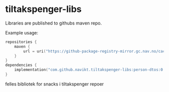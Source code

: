 # tiltakspenger-libs

Libraries are published to githubs maven repo.

Example usage:

```kotlin
repositories {
    maven {
        url = uri("https://github-package-registry-mirror.gc.nav.no/cached/maven-release")
    }
}
dependencies {
    implementation("com.github.navikt.tiltakspenger-libs:person-dtos:0.0.7")
}
```


felles bibliotek for snacks i tiltakspenger repoer
